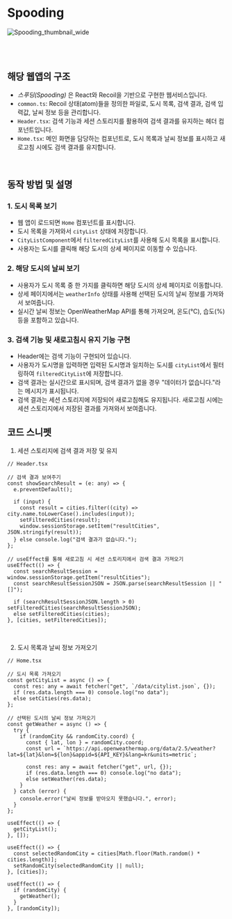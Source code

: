 # Spooding

![Spooding_thumbnail_wide](https://github.com/jangjia01234/spooding/assets/71865277/13b16902-bee5-47db-b76d-4e6862258e83)

<br/><br/>

## 해당 웹앱의 구조

- _스푸딩(Spooding)_ 은 React와 Recoil을 기반으로 구현한 웹서비스입니다.
- `common.ts`: Recoil 상태(atom)들을 정의한 파일로, 도시 목록, 검색 결과, 검색 입력값, 날씨 정보 등을 관리합니다.
- `Header.tsx`: 검색 기능과 세션 스토리지를 활용하여 검색 결과를 유지하는 헤더 컴포넌트입니다.
- `Home.tsx`: 메인 화면을 담당하는 컴포넌트로, 도시 목록과 날씨 정보를 표시하고 새로고침 시에도 검색 결과를 유지합니다.

<br/>

## 동작 방법 및 설명

### 1. 도시 목록 보기

- 웹 앱이 로드되면 `Home` 컴포넌트를 표시합니다.
- 도시 목록을 가져와서 `cityList` 상태에 저장합니다.
- `CityListComponent`에서 `filteredCityList`를 사용해 도시 목록을 표시합니다.
- 사용자는 도시를 클릭해 해당 도시의 상세 페이지로 이동할 수 있습니다.

### 2. 해당 도시의 날씨 보기

- 사용자가 도시 목록 중 한 가지를 클릭하면 해당 도시의 상세 페이지로 이동합니다.
- 상세 페이지에서는 `weatherInfo` 상태를 사용해 선택된 도시의 날씨 정보를 가져와서 보여줍니다.
- 실시간 날씨 정보는 OpenWeatherMap API를 통해 가져오며, 온도(°C), 습도(%) 등을 포함하고 있습니다.

### 3. 검색 기능 및 새로고침시 유지 기능 구현

- Header에는 검색 기능이 구현되어 있습니다.
- 사용자가 도시명을 입력하면 입력된 도시명과 일치하는 도시를 `cityList`에서 필터링하여 `filteredCityList`에 저장합니다.
- 검색 결과는 실시간으로 표시되며, 검색 결과가 없을 경우 "데이터가 없습니다."라는 메시지가 표시됩니다.
- 검색 결과는 세션 스토리지에 저장되어 새로고침해도 유지됩니다. 새로고침 시에는 세션 스토리지에서 저장된 결과를 가져와서 보여줍니다.

## 코드 스니펫

1. 세션 스토리지에 검색 결과 저장 및 유지

```tsx
// Header.tsx

// 검색 결과 보여주기
const showSearchResult = (e: any) => {
  e.preventDefault();

  if (input) {
    const result = cities.filter((city) => city.name.toLowerCase().includes(input));
    setFilteredCities(result);
    window.sessionStorage.setItem("resultCities", JSON.stringify(result));
  } else console.log("검색 결과가 없습니다.");
};

// useEffect를 통해 새로고침 시 세션 스토리지에서 검색 결과 가져오기
useEffect(() => {
  const searchResultSession = window.sessionStorage.getItem("resultCities");
  const searchResultSessionJSON = JSON.parse(searchResultSession || "[]");

  if (searchResultSessionJSON.length > 0) setFilteredCities(searchResultSessionJSON);
  else setFilteredCities(cities);
}, [cities, setFilteredCities]);
```

<br/>

2. 도시 목록과 날씨 정보 가져오기

```tsx
// Home.tsx

// 도시 목록 가져오기
const getCityList = async () => {
  const res: any = await fetcher("get", `/data/citylist.json`, {});
  if (res.data.length === 0) console.log("no data");
  else setCities(res.data);
};

// 선택된 도시의 날씨 정보 가져오기
const getWeather = async () => {
  try {
    if (randomCity && randomCity.coord) {
      const { lat, lon } = randomCity.coord;
      const url = `https://api.openweathermap.org/data/2.5/weather?lat=${lat}&lon=${lon}&appid=${API_KEY}&lang=kr&units=metric`;

      const res: any = await fetcher("get", url, {});
      if (res.data.length === 0) console.log("no data");
      else setWeather(res.data);
    }
  } catch (error) {
    console.error("날씨 정보를 받아오지 못했습니다.", error);
  }
};

useEffect(() => {
  getCityList();
}, []);

useEffect(() => {
  const selectedRandomCity = cities[Math.floor(Math.random() * cities.length)];
  setRandomCity(selectedRandomCity || null);
}, [cities]);

useEffect(() => {
  if (randomCity) {
    getWeather();
  }
}, [randomCity]);
```
